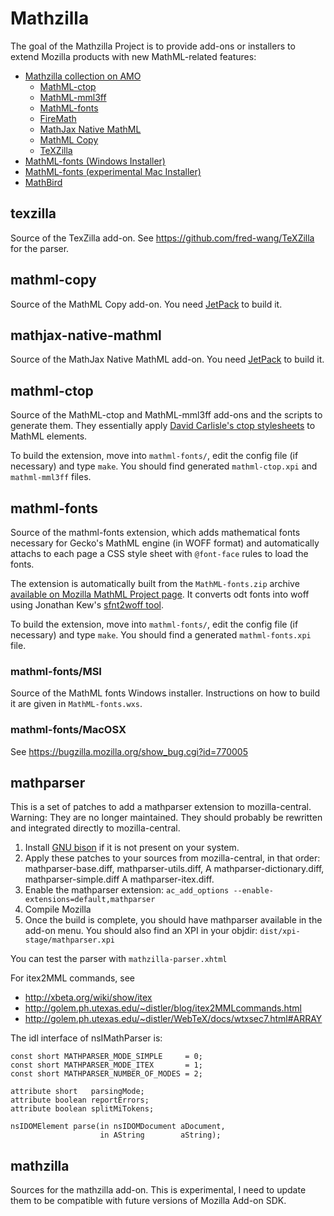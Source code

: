# Mathzilla

The goal of the Mathzilla Project is to provide add-ons or installers to extend
Mozilla products with new MathML-related features:

  - [Mathzilla collection on AMO](https://addons.mozilla.org/collections/fred_wang/mathzilla/)
    - [MathML-ctop](https://addons.mozilla.org/addon/mathml-ctop/)
    - [MathML-mml3ff](https://addons.mozilla.org/addon/mathml-mml3ff/)
    - [MathML-fonts](https://addons.mozilla.org/addon/mathml-fonts/)
    - [FireMath](https://addons.mozilla.org/firefox/addon/firemath/)
    - [MathJax Native MathML](https://addons.mozilla.org/firefox/addon/mathjax-native-mathml/)
    - [MathML Copy](https://addons.mozilla.org/en-US/firefox/addon/mathml-copy/)
    - [TeXZilla](https://addons.mozilla.org/en-US/firefox/addon/texzilla/)
  - [MathML-fonts (Windows Installer)](https://developer.mozilla.org/@api/deki/files/6388/=MathML-fonts.msi)
  - [MathML-fonts (experimental Mac Installer)](https://bugzilla.mozilla.org/show_bug.cgi?id=770005#c3)
  - [MathBird](http://disruptive-innovations.com/zoo/MathBird/)

## texzilla

Source of the TexZilla add-on. See https://github.com/fred-wang/TeXZilla for
the parser.

## mathml-copy

Source of the MathML Copy add-on. You need [JetPack](https://developer.mozilla.org/docs/Jetpack) to build it.

## mathjax-native-mathml

Source of the MathJax Native MathML add-on. You need [JetPack](https://developer.mozilla.org/docs/Jetpack) to build it.

## mathml-ctop

Source of the MathML-ctop and MathML-mml3ff add-ons and the scripts to generate
them. They essentially apply [David Carlisle's ctop stylesheets](http://web-xslt.googlecode.com/svn/trunk/ctop/) to MathML elements.

To build the extension, move into `mathml-fonts/`, edit the config file
(if necessary) and type `make`. You should find generated `mathml-ctop.xpi` and
`mathml-mml3ff` files.

## mathml-fonts

Source of the mathml-fonts extension, which adds mathematical fonts necessary
for Gecko's MathML engine (in WOFF format) and automatically attachs to each
page a CSS style sheet with `@font-face` rules to load the fonts.

The extension is automatically built from the `MathML-fonts.zip` archive
[available on Mozilla MathML Project page](https://developer.mozilla.org/en/Mozilla_MathML_Project/Fonts). It converts odt fonts into woff using
Jonathan Kew's [sfnt2woff tool](http://people.mozilla.org/~jkew/woff/).

To build the extension, move into `mathml-fonts/`, edit the config file
(if necessary) and type `make`. You should find a generated `mathml-fonts.xpi`
file.

### mathml-fonts/MSI

Source of the MathML fonts Windows installer. Instructions on how to build it
are given in `MathML-fonts.wxs`.

### mathml-fonts/MacOSX

See <https://bugzilla.mozilla.org/show_bug.cgi?id=770005>

## mathparser

This is a set of patches to add a mathparser extension to mozilla-central.
Warning: They are no longer maintained. They should probably be rewritten
and integrated directly to mozilla-central.

1. Install [GNU bison](http://www.gnu.org/software/bison/) if it is not present on your system.
2. Apply these patches to your sources from mozilla-central, in that order:
  mathparser-base.diff, mathparser-utils.diff, A mathparser-dictionary.diff,
  mathparser-simple.diff A mathparser-itex.diff.
3. Enable the mathparser extension:
  `ac_add_options --enable-extensions=default,mathparser`
4. Compile Mozilla
5. Once the build is complete, you should have mathparser available in the
add-on menu. You should also find an XPI in your objdir:
`dist/xpi-stage/mathparser.xpi`

You can test the parser with `mathzilla-parser.xhtml`

For itex2MML commands, see
  - <http://xbeta.org/wiki/show/itex>
  - <http://golem.ph.utexas.edu/~distler/blog/itex2MMLcommands.html>
  - <http://golem.ph.utexas.edu/~distler/WebTeX/docs/wtxsec7.html#ARRAY>

The idl interface of nsIMathParser is:

    const short MATHPARSER_MODE_SIMPLE     = 0;
    const short MATHPARSER_MODE_ITEX       = 1;
    const short MATHPARSER_NUMBER_OF_MODES = 2;
    
    attribute short   parsingMode;
    attribute boolean reportErrors;
    attribute boolean splitMiTokens;
    
    nsIDOMElement parse(in nsIDOMDocument aDocument,
                        in AString        aString);

## mathzilla

Sources for the mathzilla add-on. This is experimental, I need to update them
to be compatible with future versions of Mozilla Add-on SDK.
